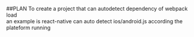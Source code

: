 ##PLAN
To create a project that can autodetect dependency of webpack load</br>
an example is react-native can auto detect ios/android.js according the plateform running